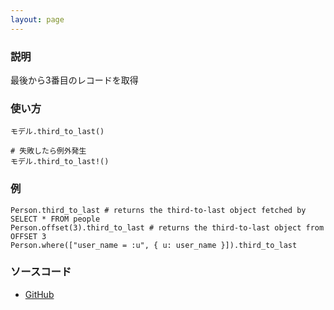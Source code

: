 ```yaml
---
layout: page
---
```


### 説明

最後から3番目のレコードを取得

### 使い方

    モデル.third_to_last()

    # 失敗したら例外発生
    モデル.third_to_last!()

### 例

    Person.third_to_last # returns the third-to-last object fetched by SELECT * FROM people
    Person.offset(3).third_to_last # returns the third-to-last object from OFFSET 3
    Person.where(["user_name = :u", { u: user_name }]).third_to_last

### ソースコード

- [GitHub](https://github.com/rails/rails/blob/984c3ef2775781d47efa9f541ce570daa2434a80/activerecord/lib/active_record/relation/finder_methods.rb#L272)
